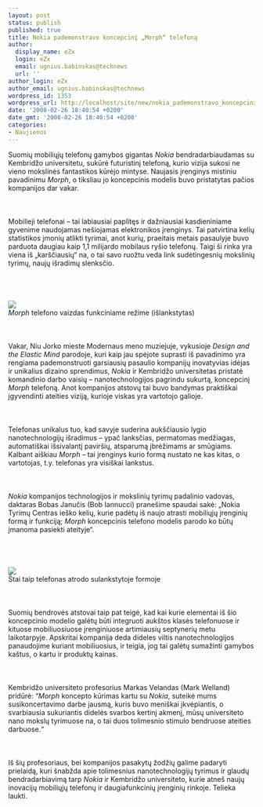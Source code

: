 ```yaml
---
layout: post
status: publish
published: true
title: Nokia pademonstravo koncepcinį „Morph“ telefoną
author:
  display_name: eZx
  login: eZx
  email: ugnius.babinskas@technews
  url: ''
author_login: eZx
author_email: ugnius.babinskas@technews
wordpress_id: 1353
wordpress_url: http://localhost/site/new/nokia_pademonstravo_koncepcini__morph__telefona/
date: '2008-02-26 18:40:54 +0200'
date_gmt: '2008-02-26 18:40:54 +0200'
categories:
- Naujienos
---
```

<p>Suomių mobiliųjų telefonų gamybos gigantas <i>Nokia</i> bendradarbiaudamas su Kembridžo universitetu, sukūrė futuristinį telefoną, kurio vizija sukosi ne vieno mokslinės fantastikos kūrėjo mintyse. Naujasis įrenginys mistiniu pavadinimu <i>Morph</i>, o tiksliau jo koncepcinis modelis buvo pristatytas pačios kompanijos dar vakar.<br />
<br><br />
<br>Mobilieji telefonai – tai labiausiai paplitęs ir dažniausiai kasdieniniame gyvenime naudojamas nešiojamas elektronikos įrenginys. Tai patvirtina kelių statistikos įmonių atlikti tyrimai, anot kurių, praeitais metais pasaulyje buvo parduota daugiau kaip 1,1 milijardo mobilaus ryšio telefonų. Taigi ši rinka yra viena iš „karščiausių“ na, o tai savo ruožtu veda link sudėtingesnių mokslinių tyrimų, naujų išradimų slenksčio.<br />
<br><br />
<br><br><img src="http://www.technews.lt/upl/Failai/7362_02_Morph_Open_Operating.jpg"><br><span class="saltinis"><i>Morph</i> telefono vaizdas funkciniame režime (išlankstytas)</span><br />
<br><br />
<br>Vakar, Niu Jorko mieste Modernaus meno muziejuje, vykusioje <i>Design and the Elastic Mind</i> parodoje, kuri kaip jau spėjote suprasti iš pavadinimo yra rengiama pademonstruoti garsiausių pasaulio kompanijų inovatyvias idėjas ir unikalius dizaino sprendimus, <i>Nokia</i> ir Kembridžo universitetas pristatė komandinio darbo vaisių – nanotechnologijos pagrindu sukurtą, koncepcinį <i>Morph</i> telefoną. Anot kompanijos atstovų tai buvo bandymas praktiškai įgyvendinti ateities viziją, kurioje viskas yra vartotojo galioje.<br />
<br><br />
<br>Telefonas unikalus tuo, kad savyje suderina aukščiausio lygio nanotechnologijų išradimus – ypač lanksčias, permatomas medžiagas, automatiškai išsivalantį paviršių, atsparumą įbrėžimams ar smūgiams. Kalbant aiškiau <i>Morph</i> – tai įrenginys kurio formą nustato ne kas kitas, o vartotojas, t.y. telefonas yra visiškai lankstus.<br />
<br><br />
<br><i>Nokia</i> kompanijos technologijos ir mokslinių tyrimų padalinio vadovas, daktaras Bobas Janučis (Bob Iannucci) pranešime spaudai sakė: „Nokia Tyrimų Centras ieško kelių, kurie padėtų iš naujo atrasti mobiliųjų įrenginių formą ir funkciją; <i>Morph</i> koncepcinis telefono modelis parodo ko būtų įmanoma pasiekti ateityje“.<br />
<br><br />
<br><br><img src="http://www.technews.lt/upl/Failai/7360_nokiamorph1.jpg"><br><span class="saltinis">Štai taip telefonas atrodo sulankstytoje formoje</span><br />
<br><br />
<br>Suomių bendrovės atstovai taip pat teigė, kad kai kurie elementai iš šio koncepcinio modelio galėtų būti integruoti aukštos klasės telefonuose ir kituose mobiliuosiuose įrenginiuose artimiausių septynerių metu laikotarpyje. Apskritai kompanija deda dideles viltis nanotechnologijos panaudojime kuriant mobiliuosius, ir teigia, jog tai galėtų sumažinti gamybos kaštus, o kartu ir produktų kainas.<br />
<br><br />
<br>Kembridžo universiteto profesorius Markas Velandas (Mark Welland) pridūrė: “<i>Morph</i>  koncepto kūrimas kartu su <i>Nokia</i>, suteikė mums susikoncertavimo darbe jausmą, kuris buvo meniškai įkvėpiantis, o svarbiausia sukuriantis didelės svarbos kertinį akmenį, mūsų universiteto nano mokslų tyrimuose na, o tai duos tolimesnio stimulo bendruose ateities darbuose.“<br />
<br><br />
<br>Iš šių profesoriaus, bei kompanijos pasakytų žodžių galime padaryti prielaidą, kuri šnabžda apie tolimesnius nanotechnologijų tyrimus ir glaudų bendradarbiavimą tarp <i>Nokia</i> ir Kembridžo universiteto, kurie atneš naujų inovacijų mobiliųjų telefonų ir daugiafunkcinių įrenginių rinkoje. Telieka laukti.<br />
<br></p>
